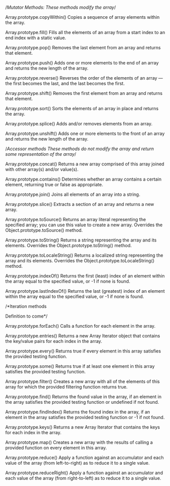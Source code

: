 /*Mutator Methods:
These methods modify the array*/


Array.prototype.copyWithin()
Copies a sequence of array elements within the array.


Array.prototype.fill()
Fills all the elements of an array from a start index to an end index with a static value.


Array.prototype.pop()
Removes the last element from an array and returns that element.


Array.prototype.push()
Adds one or more elements to the end of an array and returns the new length of the array.


Array.prototype.reverse()
Reverses the order of the elements of an array — the first becomes the last, and the last becomes the first.


Array.prototype.shift()
Removes the first element from an array and returns that element.


Array.prototype.sort()
Sorts the elements of an array in place and returns the array.


Array.prototype.splice()
Adds and/or removes elements from an array.


Array.prototype.unshift()
Adds one or more elements to the front of an array and returns the new length of the array.


/*Accessor methods
These methods do not modify the array and return some representation of the array*/

Array.prototype.concat()
Returns a new array comprised of this array joined with other array(s) and/or value(s).

Array.prototype.contains()
Determines whether an array contains a certain element, returning true or false as appropriate.

Array.prototype.join()
Joins all elements of an array into a string.

Array.prototype.slice()
Extracts a section of an array and returns a new array.

Array.prototype.toSource()
Returns an array literal representing the specified array; you can use this value to create a new array. Overrides the Object.prototype.toSource() method.

Array.prototype.toString()
Returns a string representing the array and its elements. Overrides the Object.prototype.toString() method.

Array.prototype.toLocaleString()
Returns a localized string representing the array and its elements. Overrides the Object.prototype.toLocaleString() method.

Array.prototype.indexOf()
Returns the first (least) index of an element within the array equal to the specified value, or -1 if none is found.

Array.prototype.lastIndexOf()
Returns the last (greatest) index of an element within the array equal to the specified value, or -1 if none is found.

/*Iteration methods

Definition to come*/

Array.prototype.forEach()
Calls a function for each element in the array.

Array.prototype.entries()
Returns a new Array Iterator object that contains the key/value pairs for each index in the array.

Array.prototype.every()
Returns true if every element in this array satisfies the provided testing function.

Array.prototype.some()
Returns true if at least one element in this array satisfies the provided testing function.

Array.prototype.filter()
Creates a new array with all of the elements of this array for which the provided filtering function returns true.

Array.prototype.find()
Returns the found value in the array, if an element in the array satisfies the provided testing function or undefined if not found.

Array.prototype.findIndex()
Returns the found index in the array, if an element in the array satisfies the provided testing function or -1 if not found.

Array.prototype.keys()
Returns a new Array Iterator that contains the keys for each index in the array.

Array.prototype.map()
Creates a new array with the results of calling a provided function on every element in this array.

Array.prototype.reduce()
Apply a function against an accumulator and each value of the array (from left-to-right) as to reduce it to a single value.

Array.prototype.reduceRight()
Apply a function against an accumulator and each value of the array (from right-to-left) as to reduce it to a single value.

